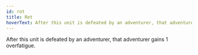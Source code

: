 ```yaml
---
id: rot
title: Rot
hoverText: After this unit is defeated by an adventurer, that adventurer gains 1 overfatigue.
---
```


After this unit is defeated by an adventurer, that adventurer gains 1 overfatigue.
